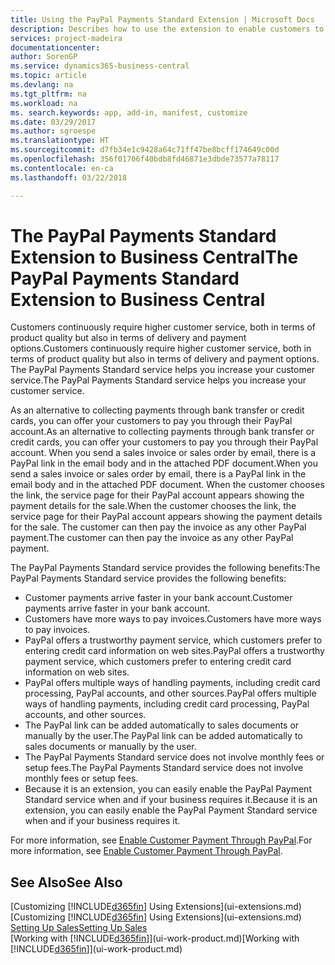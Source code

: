 ```yaml
---
title: Using the PayPal Payments Standard Extension | Microsoft Docs
description: Describes how to use the extension to enable customers to make payments with PayPal.
services: project-madeira
documentationcenter: 
author: SorenGP
ms.service: dynamics365-business-central
ms.topic: article
ms.devlang: na
ms.tgt_pltfrm: na
ms.workload: na
ms. search.keywords: app, add-in, manifest, customize
ms.date: 03/29/2017
ms.author: sgroespe
ms.translationtype: HT
ms.sourcegitcommit: d7fb34e1c9428a64c71ff47be8bcff174649c00d
ms.openlocfilehash: 356f01706f40bdb8fd46871e3dbde73577a78117
ms.contentlocale: en-ca
ms.lasthandoff: 03/22/2018

---
```

# <a name="the-paypal-payments-standard-extension-to-business-central"></a><span data-ttu-id="96b46-103">The PayPal Payments Standard Extension to Business Central</span><span class="sxs-lookup"><span data-stu-id="96b46-103">The PayPal Payments Standard Extension to Business Central</span></span> 
<span data-ttu-id="96b46-104">Customers continuously require higher customer service, both in terms of product quality but also in terms of delivery and payment options.</span><span class="sxs-lookup"><span data-stu-id="96b46-104">Customers continuously require higher customer service, both in terms of product quality but also in terms of delivery and payment options.</span></span> <span data-ttu-id="96b46-105">The PayPal Payments Standard service helps you increase your customer service.</span><span class="sxs-lookup"><span data-stu-id="96b46-105">The PayPal Payments Standard service helps you increase your customer service.</span></span>

<span data-ttu-id="96b46-106">As an alternative to collecting payments through bank transfer or credit cards, you can offer your customers to pay you through their PayPal account.</span><span class="sxs-lookup"><span data-stu-id="96b46-106">As an alternative to collecting payments through bank transfer or credit cards, you can offer your customers to pay you through their PayPal account.</span></span> <span data-ttu-id="96b46-107">When you send a sales invoice or sales order by email, there is a PayPal link in the email body and in the attached PDF document.</span><span class="sxs-lookup"><span data-stu-id="96b46-107">When you send a sales invoice or sales order by email, there is a PayPal link in the email body and in the attached PDF document.</span></span> <span data-ttu-id="96b46-108">When the customer chooses the link, the service page for their PayPal account appears showing the payment details for the sale.</span><span class="sxs-lookup"><span data-stu-id="96b46-108">When the customer chooses the link, the service page for their PayPal account appears showing the payment details for the sale.</span></span> <span data-ttu-id="96b46-109">The customer can then pay the invoice as any other PayPal payment.</span><span class="sxs-lookup"><span data-stu-id="96b46-109">The customer can then pay the invoice as any other PayPal payment.</span></span>

<span data-ttu-id="96b46-110">The PayPal Payments Standard service provides the following benefits:</span><span class="sxs-lookup"><span data-stu-id="96b46-110">The PayPal Payments Standard service provides the following benefits:</span></span>

* <span data-ttu-id="96b46-111">Customer payments arrive faster in your bank account.</span><span class="sxs-lookup"><span data-stu-id="96b46-111">Customer payments arrive faster in your bank account.</span></span>
* <span data-ttu-id="96b46-112">Customers have more ways to pay invoices.</span><span class="sxs-lookup"><span data-stu-id="96b46-112">Customers have more ways to pay invoices.</span></span>
* <span data-ttu-id="96b46-113">PayPal offers a trustworthy payment service, which customers prefer to entering credit card information on web sites.</span><span class="sxs-lookup"><span data-stu-id="96b46-113">PayPal offers a trustworthy payment service, which customers prefer to entering credit card information on web sites.</span></span>
* <span data-ttu-id="96b46-114">PayPal offers multiple ways of handling payments, including credit card processing, PayPal accounts, and other sources.</span><span class="sxs-lookup"><span data-stu-id="96b46-114">PayPal offers multiple ways of handling payments, including credit card processing, PayPal accounts, and other sources.</span></span>
* <span data-ttu-id="96b46-115">The PayPal link can be added automatically to sales documents or manually by the user.</span><span class="sxs-lookup"><span data-stu-id="96b46-115">The PayPal link can be added automatically to sales documents or manually by the user.</span></span>
* <span data-ttu-id="96b46-116">The PayPal Payments Standard service does not involve monthly fees or setup fees.</span><span class="sxs-lookup"><span data-stu-id="96b46-116">The PayPal Payments Standard service does not involve monthly fees or setup fees.</span></span>
* <span data-ttu-id="96b46-117">Because it is an extension, you can easily enable the PayPal Payment Standard service when and if your business requires it.</span><span class="sxs-lookup"><span data-stu-id="96b46-117">Because it is an extension, you can easily enable the PayPal Payment Standard service when and if your business requires it.</span></span>  

<span data-ttu-id="96b46-118">For more information, see [Enable Customer Payment Through PayPal](sales-how-enable-payment-service-extensions.md).</span><span class="sxs-lookup"><span data-stu-id="96b46-118">For more information, see [Enable Customer Payment Through PayPal](sales-how-enable-payment-service-extensions.md).</span></span>

## <a name="see-also"></a><span data-ttu-id="96b46-119">See Also</span><span class="sxs-lookup"><span data-stu-id="96b46-119">See Also</span></span>
<span data-ttu-id="96b46-120">[Customizing [!INCLUDE[d365fin](includes/d365fin_md.md)] Using Extensions](ui-extensions.md)</span><span class="sxs-lookup"><span data-stu-id="96b46-120">[Customizing [!INCLUDE[d365fin](includes/d365fin_md.md)] Using Extensions](ui-extensions.md)</span></span>  
[<span data-ttu-id="96b46-121">Setting Up Sales</span><span class="sxs-lookup"><span data-stu-id="96b46-121">Setting Up Sales</span></span>](sales-setup-sales.md)  
<span data-ttu-id="96b46-122">[Working with [!INCLUDE[d365fin](includes/d365fin_md.md)]](ui-work-product.md)</span><span class="sxs-lookup"><span data-stu-id="96b46-122">[Working with [!INCLUDE[d365fin](includes/d365fin_md.md)]](ui-work-product.md)</span></span>

